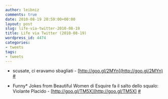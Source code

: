 ```yaml
---
author: leibniz
comments: true
date: 2010-08-19 20:59:00+00:00
layout: post
slug: life-via-twitter-2010-08-19
title: Life via Twitter (2010-08-19)
wordpress_id: 4474
categories:
- tweets
tags:
- tweets
---
```



	
  * scusate, ci eravamo sbagliati - [http://goo.gl/2MYn](http://goo.gl/2MYn) [#](http://twitter.com/leibniz/statuses/21566074885)

	
  * Funny* Jokes from Beautiful Women di Esquire fa il salto dello squalo: Violante Placido - [http://goo.gl/TM5X](http://goo.gl/TM5X) [#](http://twitter.com/leibniz/statuses/21584739348)


